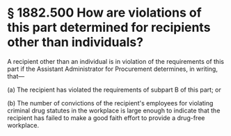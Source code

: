 # § 1882.500   How are violations of this part determined for recipients other than individuals?

A recipient other than an individual is in violation of the requirements of this part if the Assistant Administrator for Procurement determines, in writing, that—


(a) The recipient has violated the requirements of subpart B of this part; or


(b) The number of convictions of the recipient's employees for violating criminal drug statutes in the workplace is large enough to indicate that the recipient has failed to make a good faith effort to provide a drug-free workplace.





